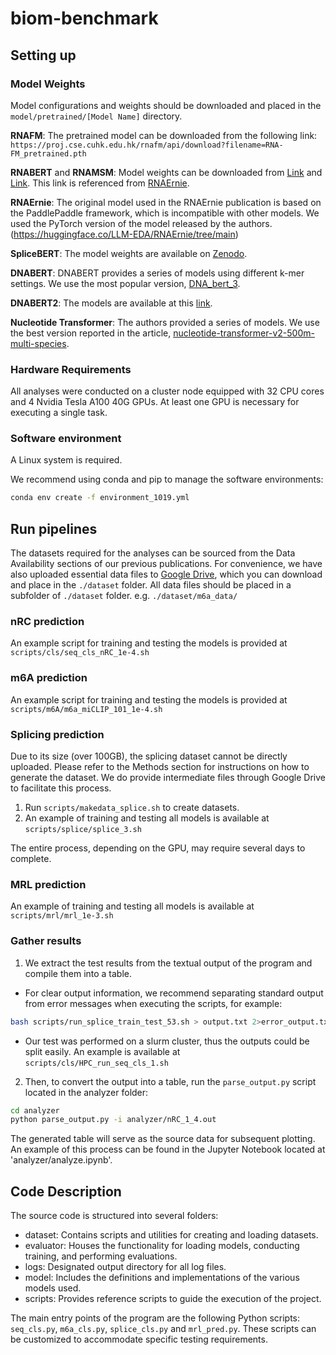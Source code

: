 # biom-benchmark

## Setting up

### Model Weights

Model configurations and weights should be downloaded and placed in the `model/pretrained/[Model Name]` directory.

**RNAFM**:
The pretrained model can be downloaded from the following link:
`https://proj.cse.cuhk.edu.hk/rnafm/api/download?filename=RNA-FM_pretrained.pth`

**RNABERT** and **RNAMSM**:
Model weights can be downloaded from [Link](https://drive.google.com/file/d/10gJBl24OGQ_aZfxtj09dik0rrM4dOk_R/view?usp=sharing) and [Link](https://drive.google.com/file/d/1-Gl9LGjR_dmDfOARrIVvuOmb7w_tJvGA/view?usp=sharing). This link is referenced from [RNAErnie](https://github.com/CatIIIIIIII/RNAErnie_baselines/tree/main).


**RNAErnie**:
The original model used in the RNAErnie publication is based on the PaddlePaddle framework, which is incompatible with other models. We used the PyTorch version of the model released by the authors. (https://huggingface.co/LLM-EDA/RNAErnie/tree/main)

**SpliceBERT**:
The model weights are available on [Zenodo](https://doi.org/10.5281/zenodo.7995778).

**DNABERT**:
DNABERT provides a series of models using different k-mer settings. We use the most popular version, [DNA_bert_3](https://huggingface.co/zhihan1996/DNA_bert_3).

**DNABERT2**:
The models are available at this [link](https://huggingface.co/zhihan1996/DNABERT-2-117M).

**Nucleotide Transformer**:
The authors provided a series of models. We use the best version reported in the article, [nucleotide-transformer-v2-500m-multi-species](https://huggingface.co/InstaDeepAI/nucleotide-transformer-v2-500m-multi-species).

### Hardware Requirements
All analyses were conducted on a cluster node equipped with 32 CPU cores and 4 Nvidia Tesla A100 40G GPUs. At least one GPU is necessary for executing a single task.

### Software environment

A Linux system is required.

We recommend using conda and pip to manage the software environments:

```bash
conda env create -f environment_1019.yml
```

## Run pipelines

The datasets required for the analyses can be sourced from the Data Availability sections of our previous publications. For convenience, we have also uploaded essential data files to [Google Drive](https://drive.google.com/file/d/18DccTVbd62PdOA8NLh55rdjTSO1faKsI/view?usp=sharing), which you can download and place in the `./dataset` folder.
All data files should be placed in a subfolder of `./dataset` folder. e.g. `./dataset/m6a_data/`

### nRC prediction

An example script for training and testing the models is provided at `scripts/cls/seq_cls_nRC_1e-4.sh`

### m6A prediction

An example script for training and testing the models is provided at  `scripts/m6A/m6a_miCLIP_101_1e-4.sh`

### Splicing prediction

Due to its size (over 100GB), the splicing dataset cannot be directly uploaded. Please refer to the Methods section for instructions on how to generate the dataset. We do provide intermediate files through Google Drive to facilitate this process.

1. Run `scripts/makedata_splice.sh` to create datasets. 
2. An example of training and testing all models is available at `scripts/splice/splice_3.sh`

The entire process, depending on the GPU, may require several days to complete.

### MRL prediction

An example of training and testing all models is available at `scripts/mrl/mrl_1e-3.sh`

### Gather results

1. We extract the test results from the textual output of the program and compile them into a table. 

- For clear output information, we recommend separating standard output from error messages when executing the scripts, for example:
```bash
bash scripts/run_splice_train_test_53.sh > output.txt 2>error_output.txt
```

- Our test was performed on a slurm cluster, thus the outputs could be split easily. An example is available at `scripts/cls/HPC_run_seq_cls_1.sh`


2. Then, to convert the output into a table, run the `parse_output.py` script located in the analyzer folder:

```bash
cd analyzer
python parse_output.py -i analyzer/nRC_1_4.out
```

The generated table will serve as the source data for subsequent plotting. An example of this process can be found in the Jupyter Notebook located at 'analyzer/analyze.ipynb'.


## Code Description

The source code is structured into several folders:

- dataset: Contains scripts and utilities for creating and loading datasets.
- evaluator: Houses the functionality for loading models, conducting training, and performing evaluations.
- logs: Designated output directory for all log files.
- model: Includes the definitions and implementations of the various models used.
- scripts: Provides reference scripts to guide the execution of the project.

The main entry points of the program are the following Python scripts: `seq_cls.py`, `m6a_cls.py`, `splice_cls.py` and `mrl_pred.py`. These scripts can be customized to accommodate specific testing requirements.